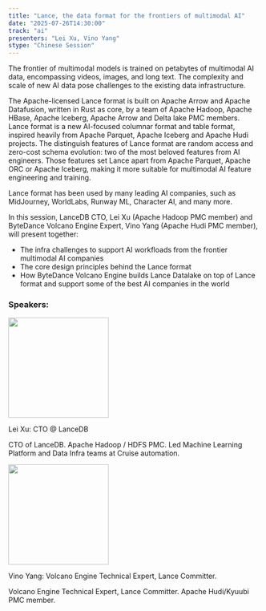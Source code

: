 ```yaml
---
title: "Lance, the data format for the frontiers of multimodal AI"
date: "2025-07-26T14:30:00"
track: "ai"
presenters: "Lei Xu, Vino Yang"
stype: "Chinese Session"
---
```


The frontier of multimodal models is trained on petabytes of multimodal AI data, encompassing videos, images, and long text. The complexity and scale of new AI data pose challenges to the existing data infrastructure.

The Apache-licensed Lance format is built on Apache Arrow and Apache Datafusion, written in Rust as core, by a team of Apache Hadoop, Apache HBase, Apache Iceberg, Apache Arrow and Delta lake PMC members.  Lance format is a new AI-focused columnar format and table format, inspired heavily from Apache Parquet, Apache Iceberg and Apache Hudi projects. The distinguish features of Lance format are random access and zero-cost schema evolution: two of the most beloved features from AI engineers. Those features set Lance apart from Apache Parquet, Apache ORC or Apache Iceberg, making it more suitable for multimodal AI feature engineering and training.

Lance format has been used by many leading AI companies, such as MidJourney, WorldLabs, Runway ML, Character AI, and many more.

In this session, LanceDB CTO, Lei Xu (Apache Hadoop PMC member) and ByteDance Volcano Engine Expert, Vino Yang (Apache Hudi PMC member),  will present together: 

* The infra challenges to support AI workfloads from the frontier multimodal AI companies
* The core design principles behind the Lance format
* How ByteDance Volcano Engine builds Lance Datalake on top of Lance format and support some of the best AI companies in the world

### Speakers:


<img src="https://sessionize.com/image/c474-400o400o1-Nw9G6zsD6xSdthd91QyR8B.png" width="200" /><br/>

Lei Xu: CTO @ LanceDB

CTO of LanceDB. Apache Hadoop / HDFS PMC. Led Machine Learning Platform and Data Infra teams at Cruise automation. 


<img src="https://sessionize.com/image/869d-400o400o1-3zhtBJ2kY4y7h9wfaMW5Go.jpg" width="200" /><br/>

Vino Yang: Volcano Engine Technical Expert, Lance Committer.

Volcano Engine Technical Expert, Lance Committer. Apache Hudi/Kyuubi PMC member.